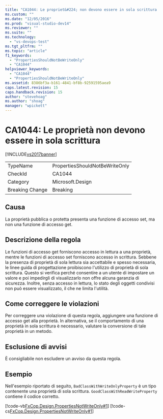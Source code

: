 ```yaml
---
title: "CA1044: Le propriet&#224; non devono essere in sola scrittura | Microsoft Docs"
ms.custom: ""
ms.date: "12/05/2016"
ms.prod: "visual-studio-dev14"
ms.reviewer: ""
ms.suite: ""
ms.technology: 
  - "vs-devops-test"
ms.tgt_pltfrm: ""
ms.topic: "article"
f1_keywords: 
  - "PropertiesShouldNotBeWriteOnly"
  - "CA1044"
helpviewer_keywords: 
  - "CA1044"
  - "PropertiesShouldNotBeWriteOnly"
ms.assetid: 8386bf3a-b161-4841-bf8b-92591595aea9
caps.latest.revision: 15
caps.handback.revision: 15
author: "stevehoag"
ms.author: "shoag"
manager: "wpickett"
---
```

# CA1044: Le propriet&#224; non devono essere in sola scrittura
[!INCLUDE[vs2017banner](../code-quality/includes/vs2017banner.md)]

|||  
|-|-|  
|TypeName|PropertiesShouldNotBeWriteOnly|  
|CheckId|CA1044|  
|Category|Microsoft.Design|  
|Breaking Change|Breaking|  
  
## Causa  
 La proprietà pubblica o protetta presenta una funzione di accesso set, ma non una funzione di accesso get.  
  
## Descrizione della regola  
 Le funzioni di accesso get forniscono accesso in lettura a una proprietà, mentre le funzioni di accesso set forniscono accesso in scrittura.  Sebbene la presenza di proprietà di sola lettura sia accettabile e spesso necessaria, le linee guida di progettazione proibiscono l'utilizzo di proprietà di sola scrittura.  Questo si verifica perché consentire a un utente di impostare un valore e poi impedirgli di visualizzarlo non offre alcuna garanzia di sicurezza.  Inoltre, senza accesso in lettura, lo stato degli oggetti condivisi non può essere visualizzato, il che ne limita l'utilità.  
  
## Come correggere le violazioni  
 Per correggere una violazione di questa regola, aggiungere una funzione di accesso get alla proprietà.  In alternativa, se il comportamento di una proprietà in sola scrittura è necessario, valutare la conversione di tale proprietà in un metodo.  
  
## Esclusione di avvisi  
 È consigliabile non escludere un avviso da questa regola.  
  
## Esempio  
 Nell'esempio riportato di seguito, `BadClassWithWriteOnlyProperty` è un tipo contenente una proprietà di sola scrittura.  `GoodClassWithReadWriteProperty` contiene il codice corretto.  
  
 [!code-vb[FxCop.Design.PropertiesNotWriteOnly#1](../code-quality/codesnippet/VisualBasic/ca1044-properties-should-not-be-write-only_1.vb)]
 [!code-cs[FxCop.Design.PropertiesNotWriteOnly#1](../code-quality/codesnippet/CSharp/ca1044-properties-should-not-be-write-only_1.cs)]